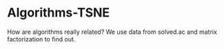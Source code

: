 # Algorithms-TSNE
How are algorithms really related? We use data from solved.ac and matrix factorization to find out.
